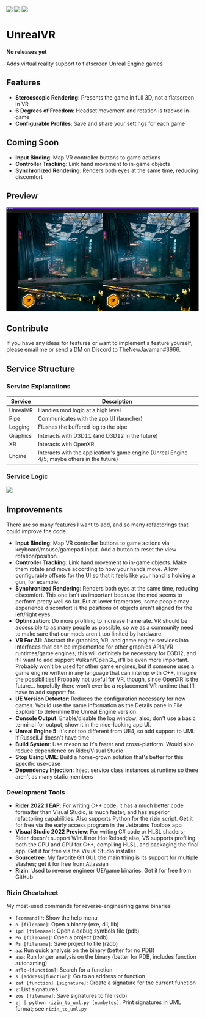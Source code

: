 [![](https://img.shields.io/static/v1?label=Homepage&message=unrealvr.dev&logo=&color=2b2b2b)](https://unrealvr.dev/)
[![](https://img.shields.io/static/v1?label=Discord&message=Flatscreen%20To%20VR&color=5865F2&logo=Discord&logoColor=white)](https://discord.gg/6SEy6WmP5t)
[![](https://img.shields.io/static/v1?label=Patreon&message=gpizarro&color=FF424D&logo=Patreon&logoColor=white)](https://www.patreon.com/gpizarro)

# UnrealVR

**No releases yet**

Adds virtual reality support to flatscreen Unreal Engine games

## Features

- **Stereoscopic Rendering**: Presents the game in full 3D, not a flatscreen in VR
- **6 Degrees of Freedom**: Headset movement and rotation is tracked in-game
- **Configurable Profiles**: Save and share your settings for each game

## Coming Soon

- **Input Binding**: Map VR controller buttons to game actions
- **Controller Tracking**: Link hand movement to in-game objects
- **Synchronized Rendering**: Renders both eyes at the same time, reducing discomfort

## Preview

![](preview.png)

## Contribute

If you have any ideas for features or want to implement a feature yourself, please email me or send a DM on Discord to
TheNewJavaman#3966.

## Service Structure

### Service Explanations

| Service  | Description                                                                                  |
|----------|----------------------------------------------------------------------------------------------|
| UnrealVR | Handles mod logic at a high level                                                            |
| Pipe     | Communicates with the app UI (launcher)                                                      |
| Logging  | Flushes the buffered log to the pipe                                                         |
| Graphics | Interacts with D3D11 (and D3D12 in the future)                                               |
| XR       | Interacts with OpenXR                                                                        |
| Engine   | Interacts with the application's game engine (Unreal Engine 4/5, maybe others in the future) |

### Service Logic

<!-- Click on the link to edit the diagram, then update it here -->

[![](https://mermaid.ink/img/pako:eNrNWG1P40YQ_isrnxCtxCHKFVHlw0kQCO2JE2kC6D7ky8aeOG42Xt96DaGI_97ZF7-vnaScquZO-GWfnZ2ZnWdm1q-ezwPwBt7BwessJiSKIzkg-paQQ7mENRwOyOGcpnB4RKqvH6mI6JxBiuOvdgTHAipWX1Ekvl1QlsJRMTKn_ioUPIsDJfHD4lT9OyzHYy7hchUOOeNCI87Pzi8uPjUQ97CRJWShf00hXAQgStCnq19Pzi4rIOpLLgyqD7AK9ej1yfnF2ag5ukUPjbmNYsgxM-_Dif5VQIzOgV3yTc3q0elw-NvIhdpmlgbW9WovyXmyBYKqR09URjzexZE5tNeENApjynrWNACnYgbzpi745-3gYBan8D2D2IeriIaCrtVQQoWM_CihsSRrGsWEpuQhFkDZ44RMQTxFPjRxconjgULe67sx56wDmkQJKOBYXTswjIcKcsvDMIrDLtRGKNC3TqXQoGQZ-alC3eT3HViIcSWt1w1dA7k2jwVYwRUfCH8Cob1yZKcMyC_0mPyBXCdDLrRcu5Wgce2ZA3LF2IWU1F8SnzIGgcKokY-fPxtHDrTAmiwzUJeWg6cSLcn3IEHXK5h5_IgyzaLqnQBfEhHO6U8nR8T-Pz45-9kEBvrDbl8eTFZGqdZtlEqIyYIL8hefpzkuAIeeBD2kb-zFWqj232Gfel23zgDvElwvH1TXijZ_ZpDBFz7vcJRTq9ItRn4hdk9H2WX1o9HKyKt4yOfrNY0Dl5dygzp8hPHvcBG-Vc94-WE-0AvlQmseqEzMw3gvpxgttfwRy9IlmWeLBQiHL6xZTVf0Um5uKafIulMYTUFKTCWpmhVRFv0NgbIHoidDP7uHxv67WCUnxxQnuxvMfd-GlBugxdbC1BE_e22JVXQjythSv0Loptid0nsKbNIL5tkU0hQLlBs1gVCFvsC-J8kkWWLkMxCpGzxEe_E5faaJv1Q1RkDKM-FDgd-IujsaQVPqaq3Kk32HbflwW51yolXK5zG-V4a2tXJN-53zVcWSBCdBXGiQ43qtaWpnbcrD3WmRGWwrlk_SaoWqmGGRW-U4M9qrTF2wIw_sw9RTLI4PSaCmt7haLtTW_h51JktlQlkire4lS5XEe2vc1qL7NZOw-Q_4mlvQmFwauxdnm1ZMnyOJfcNw_EDgBTrixTh8zFPYEjWFRxUnb0A6p2xEL_8MUatWu-PRRoGPeyYoGd097goVXOq-OMfzpCBDz-SE0Rd8S6N1aWyw65KM-7Uld2BNSY5OMlVZ08uZecGZb5NaWFbzhCsVjU3uaRKnyEEldaZ5vhqX6ep_Q6HSoMb0qv0_gkY3ThrpmpfN15EcCZuzOgiBoUhuYSGrQpql7hLrIvaDVUmtaohHAYxYJF_aG6yWpWh6jIdJkmZiQX2oELHquqEuYx0m7FIOJ2aVRcZY6gvApvZ7Vh4NqnVN6bVDVWt0FdrDHbYox06icNnr2es4qPu14rSd24d31rdPx9ge8URHPrN5ySHQcQK8gsYJEFiKGNGQUZ4UWi0trlvrYd1drNXO1VA6W0pr9L5HxUYJKpfdo2WZwBqfdb-iU9i_blpaPaFTnd1IoFVKKom1H86Apv095Hs6QtOOO2zp6t1zhXo67foE9aXH2ciTDhovMxnw59hxPti3hdeHRad1xRHRfXB0HF8rYku2tOSW5GrTa8gwH9cQ7c8Enaf6Vol0Li9rDGp_1_nC1XmCc2bfpI3vMn261GVvyXLekYd9D44E3sDTX6xnnv4yPfPU59YAFjTD7ObN4jeEZro3uQ4iyYU3MJ-mPZpJPn2JfW8gRQY5yH5WtKi3fwBNqHgp)](https://mermaid.live/edit#pako:eNrNWG1P40YQ_isrnxCtxCHKFVHlw0kQCO2JE2kC6D7ky8aeOG42Xt96DaGI_97ZF7-vnaScquZO-GWfnZ2ZnWdm1q-ezwPwBt7BwessJiSKIzkg-paQQ7mENRwOyOGcpnB4RKqvH6mI6JxBiuOvdgTHAipWX1Ekvl1QlsJRMTKn_ioUPIsDJfHD4lT9OyzHYy7hchUOOeNCI87Pzi8uPjUQ97CRJWShf00hXAQgStCnq19Pzi4rIOpLLgyqD7AK9ej1yfnF2ag5ukUPjbmNYsgxM-_Dif5VQIzOgV3yTc3q0elw-NvIhdpmlgbW9WovyXmyBYKqR09URjzexZE5tNeENApjynrWNACnYgbzpi745-3gYBan8D2D2IeriIaCrtVQQoWM_CihsSRrGsWEpuQhFkDZ44RMQTxFPjRxconjgULe67sx56wDmkQJKOBYXTswjIcKcsvDMIrDLtRGKNC3TqXQoGQZ-alC3eT3HViIcSWt1w1dA7k2jwVYwRUfCH8Cob1yZKcMyC_0mPyBXCdDLrRcu5Wgce2ZA3LF2IWU1F8SnzIGgcKokY-fPxtHDrTAmiwzUJeWg6cSLcn3IEHXK5h5_IgyzaLqnQBfEhHO6U8nR8T-Pz45-9kEBvrDbl8eTFZGqdZtlEqIyYIL8hefpzkuAIeeBD2kb-zFWqj232Gfel23zgDvElwvH1TXijZ_ZpDBFz7vcJRTq9ItRn4hdk9H2WX1o9HKyKt4yOfrNY0Dl5dygzp8hPHvcBG-Vc94-WE-0AvlQmseqEzMw3gvpxgttfwRy9IlmWeLBQiHL6xZTVf0Um5uKafIulMYTUFKTCWpmhVRFv0NgbIHoidDP7uHxv67WCUnxxQnuxvMfd-GlBugxdbC1BE_e22JVXQjythSv0Loptid0nsKbNIL5tkU0hQLlBs1gVCFvsC-J8kkWWLkMxCpGzxEe_E5faaJv1Q1RkDKM-FDgd-IujsaQVPqaq3Kk32HbflwW51yolXK5zG-V4a2tXJN-53zVcWSBCdBXGiQ43qtaWpnbcrD3WmRGWwrlk_SaoWqmGGRW-U4M9qrTF2wIw_sw9RTLI4PSaCmt7haLtTW_h51JktlQlkire4lS5XEe2vc1qL7NZOw-Q_4mlvQmFwauxdnm1ZMnyOJfcNw_EDgBTrixTh8zFPYEjWFRxUnb0A6p2xEL_8MUatWu-PRRoGPeyYoGd097goVXOq-OMfzpCBDz-SE0Rd8S6N1aWyw65KM-7Uld2BNSY5OMlVZ08uZecGZb5NaWFbzhCsVjU3uaRKnyEEldaZ5vhqX6ep_Q6HSoMb0qv0_gkY3ThrpmpfN15EcCZuzOgiBoUhuYSGrQpql7hLrIvaDVUmtaohHAYxYJF_aG6yWpWh6jIdJkmZiQX2oELHquqEuYx0m7FIOJ2aVRcZY6gvApvZ7Vh4NqnVN6bVDVWt0FdrDHbYox06icNnr2es4qPu14rSd24d31rdPx9ge8URHPrN5ySHQcQK8gsYJEFiKGNGQUZ4UWi0trlvrYd1drNXO1VA6W0pr9L5HxUYJKpfdo2WZwBqfdb-iU9i_blpaPaFTnd1IoFVKKom1H86Apv095Hs6QtOOO2zp6t1zhXo67foE9aXH2ciTDhovMxnw59hxPti3hdeHRad1xRHRfXB0HF8rYku2tOSW5GrTa8gwH9cQ7c8Enaf6Vol0Li9rDGp_1_nC1XmCc2bfpI3vMn261GVvyXLekYd9D44E3sDTX6xnnv4yPfPU59YAFjTD7ObN4jeEZro3uQ4iyYU3MJ-mPZpJPn2JfW8gRQY5yH5WtKi3fwBNqHgp)

## Improvements

There are so many features I want to add, and so many refactorings that could improve the code.

- **Input Binding**: Map VR controller buttons to game actions via keyboard/mouse/gamepad input. Add a button to reset
  the view rotation/position.
- **Controller Tracking**: Link hand movement to in-game objects. Make them rotate and move according to how your
  hands move. Allow configurable offsets for the UI so that it feels like your hand is holding a gun, for example.
- **Synchronized Rendering**: Renders both eyes at the same time, reducing discomfort. This one isn't as important
  because the mod seems to perform pretty well so far. But at lower framerates, some people may experience discomfort is
  the positions of objects aren't aligned for the left/right eyes.
- **Optimization**: Do more profiling to increase framerate. VR should be accessible to as many people as possible, so
  we as a community need to make sure that our mods aren't too limited by hardware.
- **VR For All**: Abstract the graphics, VR, and game engine services into interfaces that can be implemented for other
  graphics APIs/VR runtimes/game engines; this will definitely be necessary for D3D12, and if I want to add support
  Vulkan/OpenGL, it'll be even more important. Probably won't be used for other game engines, but if someone uses a game
  engine written in any language that can interop with C++, imagine the possibilities! Probably not useful for VR,
  though, since OpenXR is the future... hopefully there won't ever be a replacement VR runtime that I'll have to add
  support for.
- **UE Version Detector**: Reduces the configuration necessary for new games. Would use the same information as the
  Details pane in File Explorer to determine the Unreal Engine version.
- **Console Output**: Enable/disable the log window; also, don't use a basic terminal for output, show it in the
  nice-looking app UI.
- **Unreal Engine 5**: It's not too different from UE4, so add support to UML if Russell.J doesn't have time
- **Build System**: Use meson so it's faster and cross-platform. Would also reduce dependence on Rider/Visual Studio
- **Stop Using UML**: Build a home-grown solution that's better for this specific use-case
- **Dependency Injection**: Inject service class instances at runtime so there aren't as many static members

### Development Tools

- **Rider 2022.1 EAP**: For writing C++ code; it has a much better code formatter than Visual Studio, is much faster,
  and has superior refactoring capabilities. Also supports Python for the rizin script. Get it for free via the early
  access program in the Jetbrains Toolbox app
- **Visual Studio 2022 Preview**: For writing C# code or HLSL shaders; Rider doesn't support WinUI nor Hot Reload; also,
  VS supports profiling both the CPU and GPU for C++, compiling HLSL, and packaging the final app. Get it for free via
  the Visual Studio installer
- **Sourcetree**: My favorite Git GUI; the main thing is its support for multiple stashes; get it for free from
  Atlassian
- **Rizin**: Used to reverse engineer UE/game binaries. Get it for free from GitHub

### Rizin Cheatsheet

My most-used commands for reverse-engineering game binaries

- `[command]?`: Show the help menu
- `o [filename]`: Open a binary (exe, dll, lib)
- `ipd [filename]`: Open a debug symbols file (pdb)
- `Po [filename]`: Open a project (rzdb)
- `Ps [filename]`: Save project to file (rzdb)
- `aa`: Run quick analysis on the binary (better for no PDB)
- `aaa`: Run longer analysis on the binary (better for PDB, includes function autonaming)
- `aflq~[function]`: Search for a function
- `s [address|function]`: Go to an address or function
- `zaf [function] [signature]`: Create a signature for the current function
- `z`: List signatures
- `zos [filename]`: Save signatures to file (sdb)
- `zj | python rizin_to_uml.py [numbytes]`: Print signatures in UML format; see `rizin_to_uml.py`
